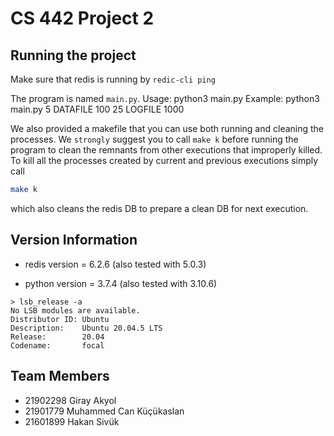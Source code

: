 # CS 442 Project 2

## Running the project
Make sure that redis is running by
```redic-cli ping```

The program is named `main.py`.
Usage: python3 main.py <np> <datafile> <delta> <totcount> <logfile> <maxtime>
Example:
 python3 main.py 5 DATAFILE 100 25 LOGFILE 1000

We also provided a makefile that you can use both running and cleaning the processes.
We `strongly` suggest you to call `make k` before running the program to clean
the remnants from other executions that improperly killed.
To kill all the processes created by current and previous executions simply call
```bash
make k
```
which also cleans the redis DB to prepare a clean DB for next execution.

## Version  Information

* redis version = 6.2.6 (also tested with 5.0.3)

* python version = 3.7.4 (also tested with 3.10.6)

```
> lsb_release -a
No LSB modules are available.
Distributor ID: Ubuntu
Description:    Ubuntu 20.04.5 LTS
Release:        20.04
Codename:       focal
```

## Team Members

* 21902298 Giray Akyol
* 21901779 Muhammed Can Küçükaslan
* 21601899 Hakan Sivük  
